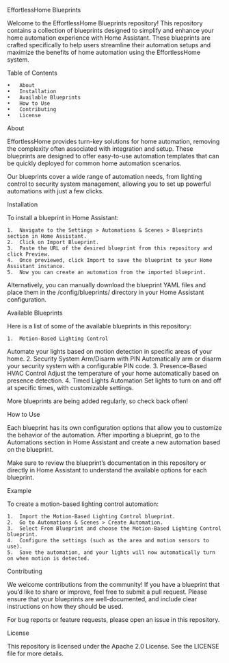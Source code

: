 EffortlessHome Blueprints

Welcome to the EffortlessHome Blueprints repository! This repository contains a collection of blueprints designed to simplify and enhance your home automation experience with Home Assistant. These blueprints are crafted specifically to help users streamline their automation setups and maximize the benefits of home automation using the EffortlessHome system.

Table of Contents

	•	About
	•	Installation
	•	Available Blueprints
	•	How to Use
	•	Contributing
	•	License

About

EffortlessHome provides turn-key solutions for home automation, removing the complexity often associated with integration and setup. These blueprints are designed to offer easy-to-use automation templates that can be quickly deployed for common home automation scenarios.

Our blueprints cover a wide range of automation needs, from lighting control to security system management, allowing you to set up powerful automations with just a few clicks.

Installation

To install a blueprint in Home Assistant:

	1.	Navigate to the Settings > Automations & Scenes > Blueprints section in Home Assistant.
	2.	Click on Import Blueprint.
	3.	Paste the URL of the desired blueprint from this repository and click Preview.
	4.	Once previewed, click Import to save the blueprint to your Home Assistant instance.
	5.	Now you can create an automation from the imported blueprint.

Alternatively, you can manually download the blueprint YAML files and place them in the /config/blueprints/ directory in your Home Assistant configuration.

Available Blueprints

Here is a list of some of the available blueprints in this repository:

	1.	Motion-Based Lighting Control
Automate your lights based on motion detection in specific areas of your home.
	2.	Security System Arm/Disarm with PIN
Automatically arm or disarm your security system with a configurable PIN code.
	3.	Presence-Based HVAC Control
Adjust the temperature of your home automatically based on presence detection.
	4.	Timed Lights Automation
Set lights to turn on and off at specific times, with customizable settings.

More blueprints are being added regularly, so check back often!

How to Use

Each blueprint has its own configuration options that allow you to customize the behavior of the automation. After importing a blueprint, go to the Automations section in Home Assistant and create a new automation based on the blueprint.

Make sure to review the blueprint’s documentation in this repository or directly in Home Assistant to understand the available options for each blueprint.

Example

To create a motion-based lighting control automation:

	1.	Import the Motion-Based Lighting Control blueprint.
	2.	Go to Automations & Scenes > Create Automation.
	3.	Select From Blueprint and choose the Motion-Based Lighting Control blueprint.
	4.	Configure the settings (such as the area and motion sensors to use).
	5.	Save the automation, and your lights will now automatically turn on when motion is detected.

Contributing

We welcome contributions from the community! If you have a blueprint that you’d like to share or improve, feel free to submit a pull request. Please ensure that your blueprints are well-documented, and include clear instructions on how they should be used.

For bug reports or feature requests, please open an issue in this repository.

License

This repository is licensed under the Apache 2.0 License. See the LICENSE file for more details.

